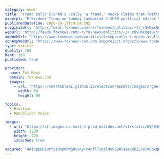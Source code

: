 ```yaml
---
category: news
title: "Trump calls C-SPAN's Scully 'a fraud,' mocks claims that Twitter account was hacked"
excerpt: "President Trump on Sunday lambasted C-SPAN political editor Steve Scully over claims that his Twitter account was hacked."
publishedDateTime: 2020-10-11T19:54:50Z
originalUrl: "http://feeds.foxnews.com/~r/foxnews/politics/~3/_rQvDmxUgiQ/trump-calls-c-spans-scully-a-fraud-mocks-claims-that-twitter-account-was-hacked"
webUrl: "http://feeds.foxnews.com/~r/foxnews/politics/~3/_rQvDmxUgiQ/trump-calls-c-spans-scully-a-fraud-mocks-claims-that-twitter-account-was-hacked"
ampWebUrl: "https://www.foxnews.com/politics/trump-calls-c-spans-scully-a-fraud-mocks-claims-that-twitter-account-was-hacked.amp"
cdnAmpWebUrl: "https://www-foxnews-com.cdn.ampproject.org/c/s/www.foxnews.com/politics/trump-calls-c-spans-scully-a-fraud-mocks-claims-that-twitter-account-was-hacked.amp"
type: article
quality: 169
heat: 169
published: true

provider:
  name: Fox News
  domain: foxnews.com
  images:
    - url: "https://smartableai.github.io/election/assets/images/organizations/foxnews.com-50x50.jpg"
      width: 50
      height: 50

topics:
  - Election
  - Republican Voice

images:
  - url: "https://cf-images.us-east-1.prod.boltdns.net/v1/static/694940094001/e4d52599-b966-4bf1-85d7-cb77a41ad33b/15422c29-d504-46cc-b568-fd89117f76a0/1280x720/match/image.jpg"
    width: 1280
    height: 720
    isCached: true

secured: "4AT3ppDO19rY2idHeRPWgUvxKy+r4nflTspzlMGSsB4l41exUDZLTo7m0axqRtoLMm9dp++xCaHfG2XtjJllJSwXgg2v4pxqMA/uzdSoNg4TQDH5TlFS2fOrSSsoanq4YE25qI2p3O+q9yP74zDi5ExI82c/Wpp5ij2fSMRUmpEg8M87xv446d+Lx7eMWCwAQSBqkf+HjZR6H1i6B6IDKEvuQTk2fmWg/Df3SfoFDSK2Dt5Mn5KycI7UGd1L47ZeUaB3qytweQZ9k2PMEtOyI/Nb5soh9nnvDmU5VSmtKXSMJMTxcgvq4gL/dmHyISmkGkAp/0eSG0PcoqLr9psu8ITMwxlpci/vJae2Os+KSSU=;fFZb6k+/pN9WHpxwc9uSVA=="
---
```


